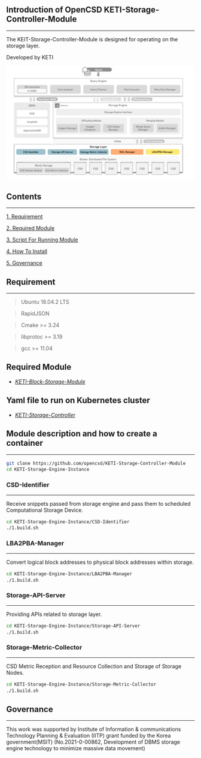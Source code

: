 ## Introduction of OpenCSD KETI-Storage-Controller-Module
-------------

The KEIT-Storage-Controller-Module is designed for operating on the storage layer.

Developed by KETI

![Project Logo](image.png)

## Contents
-------------
[1. Requirement](#requirement)

[2. Required Module](#required-module)

[3. Script For Running Module](#yaml-file-to-run-on-kubernetes-cluster)

[4. How To Install](#module-description-and-how-to-create-a-container)

[5. Governance](#governance)

## Requirement
-------------
>   Ubuntu 18.04.2 LTS

>   RapidJSON

>   Cmake >= 3.24

>   libprotoc >= 3.19

>   gcc >= 11.04

## Required Module
- *[KETI-Block-Storage-Module](https://github.com/opencsd/KETI-Block-Storage-Module)*

## Yaml file to run on Kubernetes cluster
- *[KETI-Storage-Controller](https://github.com/opencsd/OpenCSD-Storage-Controller)*

## Module description and how to create a container
-------------
```bash
git clone https://github.com/opencsd/KETI-Storage-Controller-Module
cd KETI-Storage-Engine-Instance
```

### CSD-Identifier
-------------
Receive snippets passed from storage engine and pass them to scheduled Computational Storage Device.
```bash
cd KETI-Storage-Engine-Instance/CSD-Identifier
./1.build.sh
```

### LBA2PBA-Manager
-------------
Convert logical block addresses to physical block addresses within storage.
```bash
cd KETI-Storage-Engine-Instance/LBA2PBA-Manager
./1.build.sh
```

### Storage-API-Server
-------------
Providing APIs related to storage layer.
```bash
cd KETI-Storage-Engine-Instance/Storage-API-Server
./1.build.sh
```

### Storage-Metric-Collector
-------------
CSD Metric Reception and Resource Collection and Storage of Storage Nodes.
```bash
cd KETI-Storage-Engine-Instance/Storage-Metric-Collector
./1.build.sh
```


## Governance
-------------
This work was supported by Institute of Information & communications Technology Planning & Evaluation (IITP) grant funded by the Korea government(MSIT) (No.2021-0-00862, Development of DBMS storage engine technology to minimize massive data movement)

